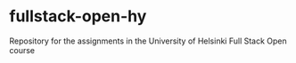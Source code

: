 # fullstack-open-hy
Repository for the assignments in the University of Helsinki Full Stack Open course
